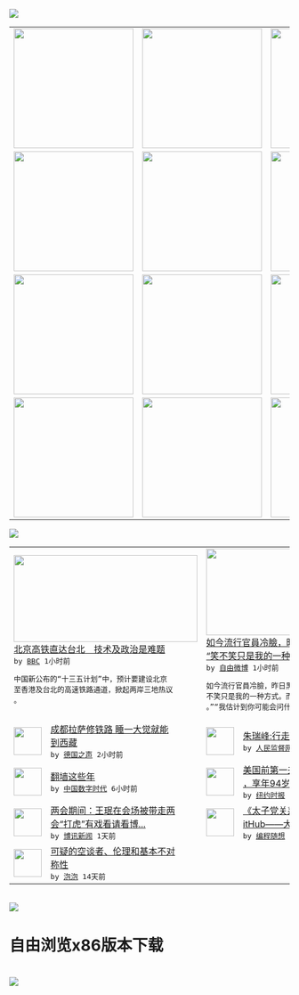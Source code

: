 

<a href="https://github.com/greatfire/z/raw/master/FreeBrowser.apk"><img src="https://raw.githubusercontent.com/greatfire/wiki/master/x/header.png" /></a><table><tr><td width="262" align="center" valign="center"><a href="https://github.com/greatfire/wiki/wiki/nyt" title="纽约时报中文网 国际纵览"><img src="https://raw.githubusercontent.com/greatfire/wiki/master/x/nyt_flag.png" width="215"/></a></td><td width="262" align="center" valign="center"><a href="https://github.com/greatfire/wiki/wiki/dw" title=""><img src="https://raw.githubusercontent.com/greatfire/wiki/master/x/dw_flag.png" width="215"/></a></td><td width="262" align="center" valign="center"><a href="https://github.com/greatfire/wiki/wiki/rmjd" title=""><img src="https://raw.githubusercontent.com/greatfire/wiki/master/x/rmjd_flag.png" width="215"/></a></td></tr><tr><td width="262" align="center" valign="center"><a href="https://github.com/paopaonetizen/website" title="泡泡 - 未经审查的互联网信息"><img src="https://raw.githubusercontent.com/greatfire/wiki/master/x/pp_flag.png" width="215"/></a></td><td width="262" align="center" valign="center"><a href="https://github.com/getlantern/mirror" title="以及自由微博和GreatFire.org官方中文论坛"><img src="https://raw.githubusercontent.com/greatfire/wiki/master/x/lantern_flag.png" width="215"/></a></td><td width="262" align="center" valign="center"><a href="https://github.com/cdtmirrors/m/" title=""><img src="https://raw.githubusercontent.com/greatfire/wiki/master/x/cdt_flag.png" width="215"/></a></td></tr><tr><td width="262" align="center" valign="center"><a href="https://github.com/program-think/blog" title="编程随想的博客"><img src="https://raw.githubusercontent.com/greatfire/wiki/master/x/pt_flag.png" width="215"/></a></td><td width="262" align="center" valign="center"><a href="https://github.com/greatfire/wiki/wiki/bbc" title=""><img src="https://raw.githubusercontent.com/greatfire/wiki/master/x/bbc_flag.png" width="215"/></a></td><td width="262" align="center" valign="center"><a href="https://github.com/freeweibo/s" title="自由微博 - 匿名和不受屏蔽的新浪微博搜索"><img src="https://raw.githubusercontent.com/greatfire/wiki/master/x/fw_flag.png" width="215"/></a></td></tr><tr><td width="262" align="center" valign="center"><a href="https://github.com/greatfire/wiki/wiki/google" title=""><img src="https://raw.githubusercontent.com/greatfire/wiki/master/x/google_flag.png" width="215"/></a></td><td width="262" align="center" valign="center"><a href="https://github.com/bxnews/boxun" title=""><img src="https://raw.githubusercontent.com/greatfire/wiki/master/x/bx_flag.png" width="215"/></a></td><td width="262" align="center" valign="center"><a href="https://github.com/greatfire/wiki/wiki/open-source" title="欢迎访问GreatFire.org开发者项目网站"><img src="https://raw.githubusercontent.com/greatfire/wiki/master/x/open-source_flag.png" width="215"/></a></td></tr></table><img src="https://raw.githubusercontent.com/greatfire/wiki/master/x/newsfeed text.png" /><table cols="4"><tr><td colspan="2" width="380"><a href="http://www.bbc.com/zhongwen/simp/china/2016/03/160307_taiwan_china_railway"><img src="http://a.files.bbci.co.uk/worldservice/live/assets/images/2014/11/13/141113021645_china_crh_bullet_trains_144x81__nocredit.jpg" width="330" height="156"/></a></br><a href="http://www.bbc.com/zhongwen/simp/china/2016/03/160307_taiwan_china_railway">北京高铁直达台北　技术及政治是难题</a></br><kbd> by <a href="http://www.bbc.co.uk/zhongwen/simp">BBC</a> 1小时前 </kbd></br><pre>中国新公布的“十三五计划”中，预计要建设北京<br/>至香港及台北的高速铁路通道，掀起两岸三地热议<br/>。</pre></td><td colspan="2" width="380"><a href="https://freeweibo.com/weibo/3950542470390167"><img src="https://raw.githubusercontent.com/greatfire/wiki/master/x/fw_logo_b.png" width="330" height="156"/></a></br><a href="https://freeweibo.com/weibo/3950542470390167">如今流行官員冷臉，昨日黑龍江陸昊就如此：<br/>“笑不笑只是我的一种…</a></br><kbd> by <a href="https://freeweibo.com/">自由微博</a> 1小时前 </kbd></br><pre>如今流行官員冷臉，昨日黑龍江陸昊就如此：“笑<br/>不笑只是我的一种方式。而且，你也不能强加于我<br/>。”“我估计到你可能会问什</pre></td></tr><tr><td><img src="http://www.dw.com/image/0,,17807174_302,00.jpg" width="50" height="50"/></td><td width="280"><a href="http://dw.com/p/1I8jb?maca=chi-GK-text-greatfire-all-chinese-15625-xml-mrss">成都拉萨修铁路 睡一大觉就能<br/>到西藏</a></br><kbd> by <a href="http://dw.de">德国之声</a> 2小时前 </kbd></td><td><img src="http://www.rmjdw.com/uploads/160307/3-16030G3341J52.jpg" width="50" height="50"/></td><td width="280"><a href="http://www.rmjdw.com//fazhizhongguo/20160307/15517.html">朱瑞峰:行走在悬崖之间 </a></br><kbd> by <a href="http://www.rmjdw.com/">人民监督网</a> 4小时前 </kbd></td></tr><tr><td><img src="http://i2.wp.com/3.im.guokr.com/-bjN1Cdw3JgEPY6w4Nwksb7E1-OMtXm2_VanYO7_UZZ9AQAArwEAAEpQ.jpg?resize=353%2C400" width="50" height="50"/></td><td width="280"><a href="http://feedproxy.google.com/~r/chinadigitaltimes/zKps/~3/8MF8G9PS7cc/">翻墙这些年</a></br><kbd> by <a href="http://chinadigitaltimes.net/chinese/">中国数字时代</a> 6小时前 </kbd></td><td><img src="http://static01.nyt.com/images/2013/02/06/obituaries/20130206NancyReagan-obit-slide-T1ZX/20130206NancyReagan-obit-slide-T1ZX-articleLarge.jpg" width="50" height="50"/></td><td width="280"><a href="https://d3qlz4p8smvoli.cloudfront.net/people/20160307/t07reagan/">美国前第一夫人南希·里根逝世<br/>，享年94岁</a></br><kbd> by <a href="http://m.cn.nytimes.com/">纽约时报</a> 1天前 </kbd></td></tr><tr><td><img src="http://www.boxun.com/news/images/2016/03/201603072132china1.jpg" width="50" height="50"/></td><td width="280"><a href="http://www.boxun.com/news/gb/china/2016/03/201603072132.shtml">两会期间：王珉在会场被带走两<br/>会“打虎”有戏看请看博...</a></br><kbd> by <a href="http://www.boxun.com">博讯新闻</a> 1天前 </kbd></td><td><img src="https://raw.githubusercontent.com/greatfire/wiki/master/x/pt_logo.png" width="50" height="50"/></td><td width="280"><a href="http://feedproxy.google.com/~r/programthink/~3/yJpdxJyRuKo/Zhao-at-GitHub.html">《太子党关系网络》开源到 G<br/>itHub——大伙儿一...</a></br><kbd> by <a href="http://program-think.blogspot.com">编程随想</a> 7天前 </kbd></td></tr><tr><td><img src="https://raw.githubusercontent.com/greatfire/wiki/master/x/pp_logo.png" width="50" height="50"/></td><td width="280"><a href="https://pao-pao.net/article/675">可疑的空谈者、伦理和基本不对<br/>称性</a></br><kbd> by <a href="https://pao-pao.net">泡泡</a> 14天前 </kbd></td></table></br><a href="https://github.com/greatfire/z/raw/master/FreeBrowser.apk"><img src="https://raw.githubusercontent.com/greatfire/wiki/master/x/download app.png" /></a><h1>自由浏览x86版本下载<h1><a href="https://github.com/greatfire/z/raw/master/FreeBrowser-x86.apk"><img src="https://raw.githubusercontent.com/greatfire/images/master/fb86.qr.png" /></a>